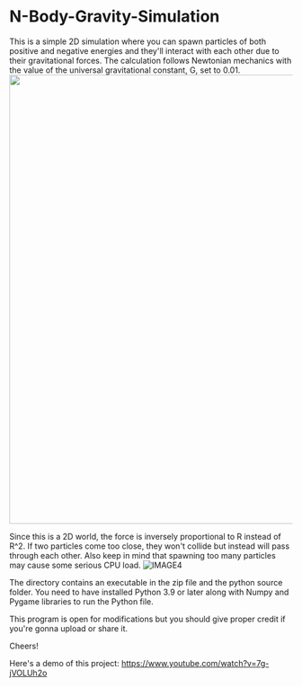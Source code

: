 # N-Body-Gravity-Simulation

This is a simple 2D simulation where you can spawn particles of both positive and negative energies and they'll interact with each other due to their gravitational forces. The calculation follows Newtonian mechanics with the value of the universal gravitational constant, G, set to 0.01. 
<img src = "https://user-images.githubusercontent.com/96186288/197460260-51bdd5e8-5fb9-43a6-a854-6a2a64a82549.png" width = 800>

Since this is a 2D world, the force is inversely proportional to R instead of R^2. If two particles 
come too close, they won't collide but instead will pass through each other. Also keep in mind that spawning 
too many particles may cause some serious CPU load.
![IMAGE4](https://user-images.githubusercontent.com/96186288/197460343-3d911317-49bc-4703-9273-8bac0b667a35.png)

The directory contains an executable in the zip file and the python source folder.
You need to have installed Python 3.9 or later along with Numpy and Pygame libraries to run the Python file.

This program is open for modifications but you should give proper credit if you're gonna upload or share it.

Cheers!

Here's a demo of this project:
https://www.youtube.com/watch?v=7g-jVOLUh2o
